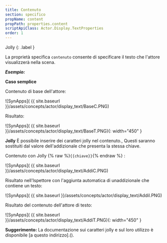 ```yaml
---
title: Contenuto
section: specifico
propName: content
propPath: properties.content
scriptApiClass: Actor.Display.TextProperties
order: 1
---
```


Jolly
{: .label }


La proprietà specifica `contenuto` consente di specificare il testo che l'attore visualizzerà nella scena.


***Esempio:***

**Caso semplice**

Contenuto di base dell'attore:

![SynApps]( {{ site.baseurl }}/assets/concepts/actor/display_text/BaseC.PNG)

Risultato:

![SynApps]( {{ site.baseurl }}/assets/concepts/actor/display_text/BaseT.PNG){: width="450" }


**Jolly**
È possibile inserire dei caratteri jolly nel contenuto., Questi saranno sostituiti dal valore dell'addizionale che presenta la stessa chiave.

Contenuto con Jolly {% raw %}`{{chiave}}`{% endraw %} :

![SynApps]( {{ site.baseurl }}/assets/concepts/actor/display_text/AddiC.PNG)

Risultato nell'Ispettore con l'aggiunta automatica di unaddizionale che contiene un testo:

![SynApps]( {{ site.baseurl }}/assets/concepts/actor/display_text/AddiI.PNG)

Risultato del contenuto dell'attore di testo:

![SynApps]( {{ site.baseurl }}/assets/concepts/actor/display_text/AddiT.PNG){: width="450" }

**Suggerimento:**
La documentazione sui caratteri jolly e sul loro utilizzo è disponibile [a questo indirizzo].().
